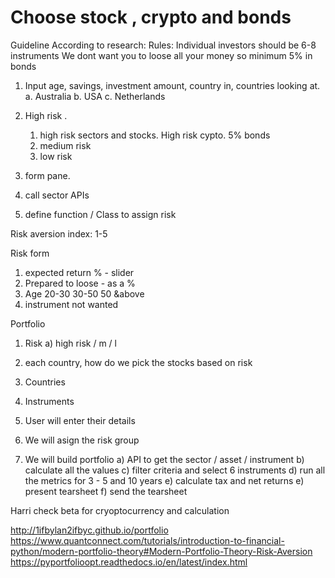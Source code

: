 # Choose stock , crypto and bonds
Guideline According to research:
Rules:
Individual investors should be 6-8 instruments
We dont want you to loose all your money so minimum 5% in bonds


1. Input age, savings, investment amount, country in, countries looking at. 
    a. Australia
    b. USA 
    c. Netherlands 

2. High risk . 
    1) high risk sectors and stocks. High risk cypto. 5% bonds 
    2) medium risk 
    3) low risk 

3. form pane. 
4. call sector APIs 
5. define function / Class to assign risk 



Risk aversion index:
1-5 

Risk form
1. expected return % - slider 
2. Prepared to loose - as a % 
3. Age 20-30 30-50 50 &above 
4. instrument not wanted

Portfolio 
1. Risk 
a) high risk / m / l
2. each country, how do we pick the stocks based on risk  
3. Countries

3. Instruments

1. User will enter their details
2. We will asign the risk group 
3. We will build portfolio
a) API to get the sector / asset / instrument 
b) calculate all the values 
c) filter criteria and select 6 instruments 
d) run all the metrics for 3 - 5 and 10 years
e) calculate tax and net returns
e) present tearsheet 
f) send the tearsheet

Harri check beta for cryoptocurrency and calculation  



http://1ifbylan2ifbyc.github.io/portfolio
https://www.quantconnect.com/tutorials/introduction-to-financial-python/modern-portfolio-theory#Modern-Portfolio-Theory-Risk-Aversion
https://pyportfolioopt.readthedocs.io/en/latest/index.html